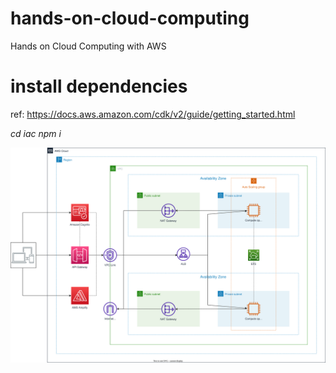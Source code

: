 # hands-on-cloud-computing
Hands on Cloud Computing with AWS

# install dependencies
ref: https://docs.aws.amazon.com/cdk/v2/guide/getting_started.html

*cd iac*
*npm i*

![Architecture](architectureH.svg)

